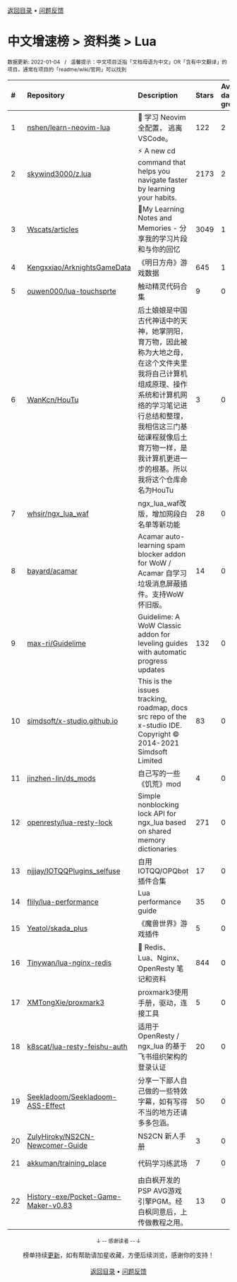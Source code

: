 <a href="https://gitee.com/GrowingGit/GitHub-Chinese-Top-Charts#github中文排行榜">返回目录</a> • <a href="/content/docs/feedback.md">问题反馈</a>

# 中文增速榜 > 资料类 > Lua
<sub>数据更新: 2022-01-04&nbsp;&nbsp;&nbsp;/&nbsp;&nbsp;&nbsp;温馨提示：中文项目泛指「文档母语为中文」OR「含有中文翻译」的项目，通常在项目的「readme/wiki/官网」可以找到</sub>

|#|Repository|Description|Stars|Average daily growth|Updated|
|:-|:-|:-|:-|:-|:-|
|1|[nshen/learn-neovim-lua](https://gitee.com/nshen/learn-neovim-lua)|📜 学习 Neovim 全配置， 逃离 VSCode。|122|2|2021-12-29|
|2|[skywind3000/z.lua](https://gitee.com/skywind3000/z.lua)|:zap: A new cd command that helps you navigate faster by learning your habits.|2173|2|2021-11-13|
|3|[Wscats/articles](https://gitee.com/Wscats/articles)|🔖My Learning Notes and Memories - 分享我的学习片段和与你的回忆|3049|1|2021-12-20|
|4|[Kengxxiao/ArknightsGameData](https://gitee.com/Kengxxiao/ArknightsGameData)|《明日方舟》游戏数据|645|1|2021-12-30|
|5|[ouwen000/lua-touchsprte](https://gitee.com/ouwen000/lua-touchsprte)|触动精灵代码合集|9|0|2021-11-09|
|6|[WanKcn/HouTu](https://gitee.com/WanKcn/HouTu)|后土娘娘是中国古代神话中的天神，她掌阴阳，育万物，因此被称为大地之母，在这个文件夹里我将自己计算机组成原理、操作系统和计算机网络的学习笔记进行总结和整理，我相信这三门基础课程就像后土育万物一样，是我计算机更进一步的根基。所以我将这个仓库命名为HouTu|3|0|2021-12-13|
|7|[whsir/ngx_lua_waf](https://gitee.com/whsir/ngx_lua_waf)|ngx_lua_waf改版，增加网段白名单等新功能|28|0|2021-07-27|
|8|[bayard/acamar](https://gitee.com/bayard/acamar)|Acamar auto-learning spam blocker addon for WoW / Acamar 自学习垃圾消息屏蔽插件。支持WoW怀旧版。|14|0|2021-06-21|
|9|[max-ri/Guidelime](https://gitee.com/max-ri/Guidelime)|Guidelime: A WoW Classic addon for leveling guides with automatic progress updates|132|0|2021-11-30|
|10|[simdsoft/x-studio.github.io](https://gitee.com/simdsoft/x-studio.github.io)|This is the issues tracking, roadmap, docs src repo of the x-studio IDE. Copyright © 2014-2021 Simdsoft Limited|83|0|2021-12-31|
|11|[jinzhen-lin/ds_mods](https://gitee.com/jinzhen-lin/ds_mods)|自己写的一些《饥荒》mod|4|0|2021-12-11|
|12|[openresty/lua-resty-lock](https://gitee.com/openresty/lua-resty-lock)|Simple nonblocking lock API for ngx_lua based on shared memory dictionaries|271|0|2021-10-08|
|13|[njjjay/IOTQQPlugins_selfuse](https://gitee.com/njjjay/IOTQQPlugins_selfuse)|自用IOTQQ/OPQbot插件合集|17|0|2021-08-30|
|14|[flily/lua-performance](https://gitee.com/flily/lua-performance)|Lua performance guide|35|0|2021-08-11|
|15|[Yeatol/skada_plus](https://gitee.com/Yeatol/skada_plus)|《魔兽世界》游戏插件|5|0|2021-12-18|
|16|[Tinywan/lua-nginx-redis](https://gitee.com/Tinywan/lua-nginx-redis)|:hibiscus: Redis、Lua、Nginx、OpenResty 笔记和资料|844|0|2021-10-26|
|17|[XMTongXie/proxmark3](https://gitee.com/XMTongXie/proxmark3)|proxmark3使用手册，驱动，连接工具|5|0|2021-10-15|
|18|[k8scat/lua-resty-feishu-auth](https://gitee.com/k8scat/lua-resty-feishu-auth)|适用于 OpenResty / ngx_lua 的基于飞书组织架构的登录认证|20|0|2021-11-24|
|19|[Seekladoom/Seekladoom-ASS-Effect](https://gitee.com/Seekladoom/Seekladoom-ASS-Effect)|分享一下鄙人自己做的一些特效字幕，如有写得不当的地方还请多多包涵。|50|0|2021-12-17|
|20|[ZulyHiroky/NS2CN-Newcomer-Guide](https://gitee.com/ZulyHiroky/NS2CN-Newcomer-Guide)|NS2CN 新人手册|3|0|2021-07-13|
|21|[akkuman/training_place](https://gitee.com/akkuman/training_place)|代码学习练武场|7|0|2021-11-08|
|22|[History-exe/Pocket-Game-Maker-v0.83](https://gitee.com/History-exe/Pocket-Game-Maker-v0.83)|由白枫开发的PSP AVG游戏引擎PGM。经白枫同意后，上传做教程之用。|13|0|2021-12-30|

<div align="center">
    <p><sub>↓ -- 感谢读者 -- ↓</sub></p>
    榜单持续<a href="/content/docs/milestone.md">更新</a>，如有帮助请加星收藏，方便后续浏览，感谢你的支持！
</div>

<br/>

<div align="center"><a href="https://gitee.com/GrowingGit/GitHub-Chinese-Top-Charts#github中文排行榜">返回目录</a> • <a href="/content/docs/feedback.md">问题反馈</a></div>
